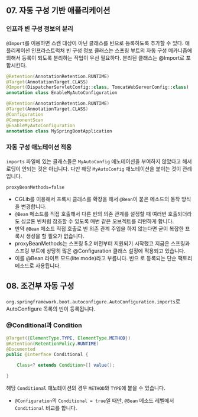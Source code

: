 ## 07. 자동 구성 기반 애플리케이션

### 인프라 빈 구성 정보의 분리

`@Import`를 이용하면 스캔 대상이 아닌 클래스를 빈으로 등록하도록 추가할 수 있다.
애플리케이션 인프라스트럭처 빈 구성 정보 클래스는 스프링 부트의 자동 구성 메카니즘에 의해서 등록이 되도록 분리하는 작업이 우선 필요하다.
분리된 클래스는 @Import로 포함시킨다.

```kotlin
@Retention(AnnotationRetention.RUNTIME)
@Target(AnnotationTarget.CLASS)
@Import(DispatcherServletConfig::class, TomcatWebServerConfig::class)
annotation class EnableMyAutoConfiguration
```

```kotlin
@Retention(AnnotationRetention.RUNTIME)
@Target(AnnotationTarget.CLASS)
@Configuration
@ComponentScan
@EnableMyAutoConfiguration
annotation class MySpringBootApplication
```

### 자동 구성 애노테이션 적용

`imports` 파일에 있는 클래스들은 `MyAutoConfig` 애노테이션을 부여하지 않았다고 해서 로딩이 안되는 것은 아닙니다.
다만 해당 `MyAutoConfig` 애노테이션을 붙이는 것이 관례입니다.


`proxyBeanMethods=false`

- CGLib를 이용해서 프록시 클래스를 확장을 해서 `@Bean`이 붙은 메소드의 동작 방식을 변경합니다.
- `@Bean` 메소드를 직접 호출해서 다른 빈의 의존 관계를 설정할 때 여러번 호출되더라도 싱글톤 빈처럼 참조할 수 있도록 매번 같은
  오브젝트를 리턴하게 합니다.
- 만약 `@Bean` 메소드 직접 호출로 빈 의존 관계 주입을 하지 않는다면 굳이 복잡한 프록시 생성을 할 필요가 없습니다.
- proxyBeanMethods는 스프링 5.2 버전부터 지원되기 시작했고 지금은 스프링과 스프링 부트에 상당히 많은 @Configuration 클래스 설정에 적용되고 있습니다.
- 이를 @Bean 라이트 모드(lite mode)라고 부릅니다. 빈으 로 등록되는 단순 팩토리 메소드로 사용됩니다.

## 08. 조건부 자동 구성

`org.springframework.boot.autoconfigure.AutoConfiguration.imports`로 AutoConfigure 목록의 빈이 등록됩니다.

### @Conditional과 Condition

```java
@Target({ElementType.TYPE, ElementType.METHOD})
@Retention(RetentionPolicy.RUNTIME)
@Documented
public @interface Conditional {

    Class<? extends Condition>[] value();

}
```

해당 `Conditional` 애노테이션의 경우 `METHOD`와 `TYPE`에 붙을 수 있습니다.

- `@Configuration`의 `Conditional = true`일 때만, `@Bean` 메소드 레벨에서 `Conditional` 비교를 합니다.

